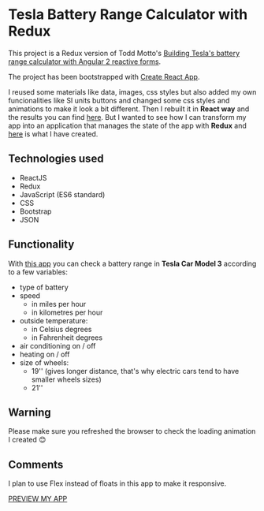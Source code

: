 # Tesla Battery Range Calculator with Redux

This project is a Redux version of Todd Motto's [Building Tesla's battery range calculator with Angular 2 reactive forms](https://toddmotto.com/building-tesla-range-calculator-angular-2-reactive-forms).

The project has been bootstrapped with [Create React App](https://github.com/facebookincubator/create-react-app).

I reused some materials like data, images, css styles but also added my own funcionalities like SI units buttons and changed some css styles and animations to make it look a bit different. Then I rebuilt it in **React way** and the results you can find [here](http://react-tesla-battery-range.surge.sh).
But I wanted to see how I can transform my app into an application that manages the state of the app with **Redux** and [here](http://redux-tesla-battery-range.surge.sh/) is what I have created.

## Technologies used

* ReactJS
* Redux
* JavaScript (ES6 standard)
* CSS
* Bootstrap
* JSON

## Functionality

With [this app](http://redux-tesla-battery-range.surge.sh/) you can check a battery range in **Tesla Car Model 3** according to a few variables:
- type of battery
- speed
	- in miles per hour
	- in kilometres per hour
- outside temperature:
	- in Celsius degrees
	- in Fahrenheit degrees
- air conditioning on / off
- heating on / off
- size of wheels:
	- 19'' (gives longer distance, that's why electric cars tend to have smaller wheels sizes)
	- 21''

## Warning

Please make sure you refreshed the browser to check the loading animation I created :blush:

## Comments

I plan to use Flex instead of floats in this app to make it responsive.

[PREVIEW MY APP](http://redux-tesla-battery-range.surge.sh/)
